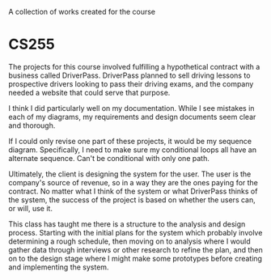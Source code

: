 A collection of works created for the course
# CS255

The projects for this course involved fulfilling a hypothetical contract with a business called DriverPass. DriverPass planned to sell driving lessons to prospective drivers looking to pass their driving exams, and the company needed a website that could serve that purpose.

I think I did particularly well on my documentation. While I see mistakes in each of my diagrams, my requirements and design documents seem clear and thorough.

If I could only revise one part of these projects, it would be my sequence diagram. Specifically, I need to make sure my conditional loops all have an alternate sequence. Can't be conditional with only one path.

Ultimately, the client is designing the system for the user. The user is the company's source of revenue, so in a way they are the ones paying for the contract. No matter what I think of the system or what DriverPass thinks of the system, the success of the project is based on whether the users can, or will, use it.

This class has taught me there is a structure to the analysis and design process. Starting with the initial plans for the system which probably involve determining a rough schedule, then moving on to analysis where I would gather data through interviews or other research to refine the plan, and then on to the design stage where I might make some prototypes before creating and implementing the system.
